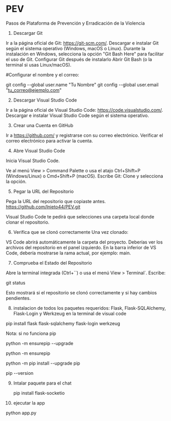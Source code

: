 # PEV
Pasos de Plataforma de Prevención y Erradicación de la Violencia 

1. Descargar Git

Ir a la página oficial de Git: https://git-scm.com/.
Descargar e instalar Git según el sistema operativo (Windows, macOS o Linux).
Durante la instalación en Windows, selecciona la opción "Git Bash Here" para facilitar el uso de Git.
Configurar Git después de instalarlo
Abrir Git Bash (o la terminal si usas Linux/macOS).

#Configurar el nombre y el correo:

git config --global user.name "Tu Nombre"
git config --global user.email "tu_correo@ejemplo.com"

2. Descargar Visual Studio Code

Ir a la página oficial de Visual Studio Code: https://code.visualstudio.com/.
Descargar e instalar Visual Studio Code según el sistema operativo.

3. Crear una Cuenta en GitHub

Ir a https://github.com/ y registrarse con su correo electrónico.
Verificar el correo electrónico para activar la cuenta.

4. Abre Visual Studio Code

Inicia Visual Studio Code.

Ve al menú View > Command Palette o usa el atajo Ctrl+Shift+P (Windows/Linux) o Cmd+Shift+P (macOS).
Escribe Git: Clone y selecciona la opción.

5. Pegar la URL del Repositorio
   
Pega la URL del repositorio que copiaste antes.
https://github.com/lnieto44/PEV.git

Visual Studio Code te pedirá que selecciones una carpeta local donde clonar el repositorio.

6. Verifica que se clonó correctamente
Una vez clonado:

VS Code abrirá automáticamente la carpeta del proyecto.
Deberías ver los archivos del repositorio en el panel izquierdo.
En la barra inferior de VS Code, debería mostrarse la rama actual, por ejemplo: main.

7. Comprueba el Estado del Repositorio
   
Abre la terminal integrada (Ctrl+``) o usa el menú View > Terminal`.
Escribe:

git status

Esto mostrará si el repositorio se clonó correctamente y si hay cambios pendientes.

8. instalacion de todos los paquetes requeridos: Flask, Flask-SQLAlchemy, Flask-Login y Werkzeug en la terminal de visual code

pip install flask flask-sqlalchemy flask-login werkzeug

Nota: si no funciona pip 

python -m ensurepip --upgrade

python -m ensurepip

python -m pip install --upgrade pip

pip --version

9. Intalar paquete para el chat
    
    pip install flask-socketio

11. ejecutar la app

python app.py

